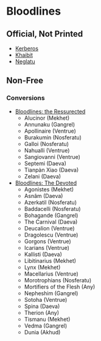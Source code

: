 # Bloodlines

## Official, Not Printed

- [Kerberos](./bloodlines/kerberos.md)
- [Khaibit](./bloodlines/khaibit.md)
- [Neglatu](./bloodlines/neglatu.md)

## Non-Free

### Conversions

- [Bloodlines: the Ressurected](https://www.storytellersvault.com/product/281799/Bloodlines-The-Resurrected)
  - Alucinor (Mekhet)
  - Annunaku (Gangrel)
  - Apollinaire (Ventrue)
  - Burakumin (Nosferatu)
  - Galloi (Nosferatu)
  - Nahualli (Ventrue)
  - Sangiovanni (Ventrue)
  - Septemi (Daeva)
  - Tianpàn Xiao (Daeva)
  - Zelani (Daeva)
- [Bloodlines: The Devoted](https://www.storytellersvault.com/product/301087/Bloodlines-The-Devoted)
  - Agonistes (Mekhet)
  - Asnâm (Daeva)
  - Azerkatil (Nosferatu)
  - Baddacelli (Nosferatu)
  - Bohagande (Gangrel)
  - The Carnival (Daeva)
  - Deucalion (Ventrue)
  - Dragolescu (Ventrue)
  - Gorgons (Ventrue)
  - Icarians (Ventrue)
  - Kallisti (Daeva)
  - Libitinarius (Mekhet)
  - Lynx (Mekhet)
  - Macellarius (Ventrue)
  - Morotrophians (Nosferatu)
  - Mortifiers of the Flesh (Any)
  - Nepheshim (Gangrel)
  - Sotoha (Ventrue)
  - Spina (Daeva)
  - Therion (Any)
  - Tismanu (Mekhet)
  - Vedma (Gangrel)
  - Dunia (Akhud)
